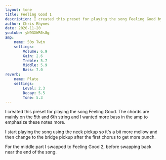 ```yaml
---
layout: tone
title: Feeling Good 1
description: I created this preset for playing the song Feeling Good by Muse
author: Chris Rhymes
date: 2020-11-20
youtube: yN93XWR0s8g
amp: 
    name: 50s Twin
    settings:
        Volume: 6.9
        Gain: 2.6
        Treble: 5.7
        Middle: 5.9
        Bass: 7.0
reverb:
    name: Plate
    settings:
        Level: 2.3
        Decay: 5.5
        Tone: 5.3
---
```


I created this preset for playing the song Feeling Good. The chords are mainly on the 5th and 6th string and I wanted more bass in the amp to emphasize these notes more.

I start playing the song using the neck pickup so it's a bit  more mellow and then change to the bridge pickup after the first chorus to get more punch. 

For the middle part I swapped to Feeling Good 2, before swapping back near the end of the song.
